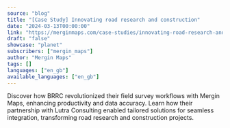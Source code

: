 ```yaml
---
source: "blog"
title: "[Case Study] Innovating road research and construction"
date: "2024-03-13T00:00:00"
link: "https://merginmaps.com/case-studies/innovating-road-research-and-construction?utm_source=qgis"
draft: "false"
showcase: "planet"
subscribers: ["mergin_maps"]
author: "Mergin Maps"
tags: []
languages: ["en_gb"]
available_languages: ["en_gb"]
---
```


Discover how BRRC revolutionized their field survey workflows with Mergin Maps, enhancing productivity and data accuracy. Learn how their partnership with Lutra Consulting enabled tailored solutions for seamless integration, transforming road research and construction projects.
